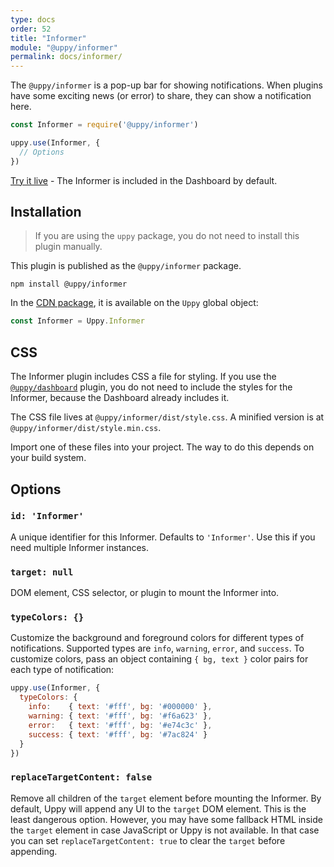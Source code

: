 ```yaml
---
type: docs
order: 52
title: "Informer"
module: "@uppy/informer"
permalink: docs/informer/
---
```


The `@uppy/informer` is a pop-up bar for showing notifications. When plugins have some exciting news (or error) to share, they can show a notification here.

```js
const Informer = require('@uppy/informer')

uppy.use(Informer, {
  // Options
})
```

[Try it live](/examples/dashboard/) - The Informer is included in the Dashboard by default.

## Installation

> If you are using the `uppy` package, you do not need to install this plugin manually.

This plugin is published as the `@uppy/informer` package.

```shell
npm install @uppy/informer
```

In the [CDN package](/docs/#With-a-script-tag), it is available on the `Uppy` global object:

```js
const Informer = Uppy.Informer
```

## CSS

The Informer plugin includes CSS a file for styling. If you use the [`@uppy/dashboard`](/docs/dashboard) plugin, you do not need to include the styles for the Informer, because the Dashboard already includes it.

The CSS file lives at `@uppy/informer/dist/style.css`. A minified version is at `@uppy/informer/dist/style.min.css`.

Import one of these files into your project. The way to do this depends on your build system.

## Options

### `id: 'Informer'`

A unique identifier for this Informer. Defaults to `'Informer'`. Use this if you need multiple Informer instances.

### `target: null`

DOM element, CSS selector, or plugin to mount the Informer into.

### `typeColors: {}`

Customize the background and foreground colors for different types of notifications. Supported types are `info`, `warning`, `error`, and `success`. To customize colors, pass an object containing `{ bg, text }` color pairs for each type of notification:

```js
uppy.use(Informer, {
  typeColors: {
    info:    { text: '#fff', bg: '#000000' },
    warning: { text: '#fff', bg: '#f6a623' },
    error:   { text: '#fff', bg: '#e74c3c' },
    success: { text: '#fff', bg: '#7ac824' }
  }
})
```

### `replaceTargetContent: false`

Remove all children of the `target` element before mounting the Informer. By default, Uppy will append any UI to the `target` DOM element. This is the least dangerous option. However, you may have some fallback HTML inside the `target` element in case JavaScript or Uppy is not available. In that case you can set `replaceTargetContent: true` to clear the `target` before appending.
